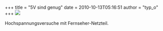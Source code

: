 +++
title = "5V sind genug"
date = 2010-10-13T05:16:51
author = "typ_o"
+++
![](https://flipdot.org/blog/uploads/hochspannung.jpg)  
  
Hochspannungsversuche mit Fernseher-Netzteil.

